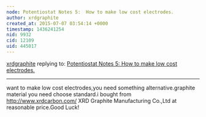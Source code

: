 ```yaml
---
node: Potentiostat Notes 5:  How to make low cost electrodes.
author: xrdgraphite
created_at: 2015-07-07 03:54:14 +0000
timestamp: 1436241254
nid: 9932
cid: 12109
uid: 445017
---
```




[xrdgraphite](../profile/xrdgraphite) replying to: [Potentiostat Notes 5:  How to make low cost electrodes.](../notes/JSummers/01-09-2014/potentiostat-notes-5-how-to-make-low-cost-electrodes)

----
want to make low cost electrodes,you need something alternative.graphite material you need choose standard.i bought from http://www.xrdcarbon.com/  XRD Graphite Manufacturing Co.,Ltd at reasonable price.Good Luck!